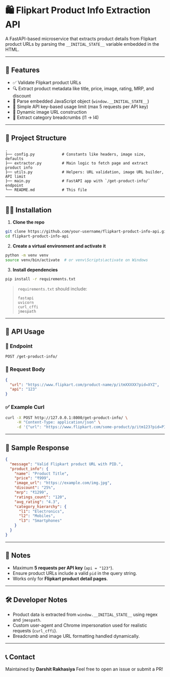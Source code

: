 # 🛍️ Flipkart Product Info Extraction API

A FastAPI-based microservice that extracts product details from Flipkart product URLs by parsing the `__INITIAL_STATE__` variable embedded in the HTML.

---

## 🚀 Features

* ✅ Validate Flipkart product URLs
* 🔍 Extract product metadata like title, price, image, rating, MRP, and discount
* 🧠 Parse embedded JavaScript object (`window.__INITIAL_STATE__`)
* 🔐 Simple API key-based usage limit (max 5 requests per API key)
* 📸 Dynamic image URL construction
* 🧭 Extract category breadcrumbs (l1 → l4)

---

## 📁 Project Structure

```plaintext
.
├── config.py            # Constants like headers, image size, defaults
├── extractor.py         # Main logic to fetch page and extract product info
├── utils.py             # Helpers: URL validation, image URL builder, API limit
├── main.py              # FastAPI app with `/get-product-info/` endpoint
└── README.md            # This file
```

---

## 🧑‍💻 Installation

1. **Clone the repo**

```bash
git clone https://github.com/your-username/flipkart-product-info-api.git
cd flipkart-product-info-api
```

2. **Create a virtual environment and activate it**

```bash
python -m venv venv
source venv/bin/activate  # or venv\Scripts\activate on Windows
```

3. **Install dependencies**

```bash
pip install -r requirements.txt
```

> `requirements.txt` should include:
>
> ```
> fastapi
> uvicorn
> curl_cffi
> jmespath
> ```

---

## 🧪 API Usage

### 🔗 Endpoint

```http
POST /get-product-info/
```

### 🔖 Request Body

```json
{
  "url": "https://www.flipkart.com/product-name/p/itmXXXXX?pid=XYZ",
  "api": "123"
}
```

### ✅ Example Curl

```bash
curl -X POST http://127.0.0.1:8000/get-product-info/ \
     -H "Content-Type: application/json" \
     -d '{"url": "https://www.flipkart.com/some-product/p/itm123?pid=PID123", "api": "123"}'
```

---

## 🧾 Sample Response

```json
{
  "message": "Valid Flipkart product URL with PID.",
  "product_info": {
    "name": "Product Title",
    "price": "₹999",
    "image_url": "https://example.com/img.jpg",
    "discount": "25%",
    "mrp": "₹1299",
    "ratings_count": "120",
    "avg_rating": "4.3",
    "category_hierarchy": {
      "l1": "Electronics",
      "l2": "Mobiles",
      "l3": "Smartphones"
    }
  }
}
```

---

## 📌 Notes

* Maximum **5 requests per API key** (`api = "123"`).
* Ensure product URLs include a valid `pid` in the query string.
* Works only for **Flipkart product detail pages**.

---

## 🛠️ Developer Notes

* Product data is extracted from `window.__INITIAL_STATE__` using regex and `jmespath`.
* Custom user-agent and Chrome impersonation used for realistic requests (`curl_cffi`).
* Breadcrumb and image URL formatting handled dynamically.

---

## 📞 Contact

Maintained by **Darshit Rakhasiya**
Feel free to open an issue or submit a PR!
